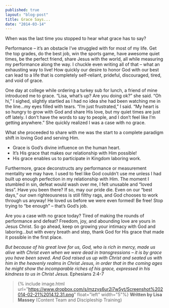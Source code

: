 ```yaml
---
published: true
layout: "blog-post"
title: Grace Says...
date: "2014-03-14"
---
```


When was the last time you stopped to hear what grace has to say?

Performance – it’s an obstacle I’ve struggled with for most of my life.  Get the top grades, do the best job, win the sports game, have awesome quiet times, be the perfect friend, share Jesus with the world, all while measuring my performance along the way.  I chuckle even writing all of that – what an exhausting way to live!  How quickly our desire to honor God with our best can lead to a life that is completely self-reliant, prideful, discouraged, tired, and void of grace.

One day at college while ordering a turkey sub for lunch, a friend of mine introduced me to grace.  “Lisa, what’s up?  Are you doing ok?” she said.  “Oh hi,” I sighed, slightly startled as I had no idea she had been watching me in the line…my eyes filled with tears.  “I’m just frustrated,” I said.  “My heart is so hungry to grow with God and share His love, but my quiet times are just off lately.  I don’t have the words to say to people, and I don’t feel like I’m getting anywhere.”  She quickly realized I was a case with no grace.

What she proceeded to share with me was the start to a complete paradigm shift in loving God and serving Him.
- Grace is God’s divine influence on the human heart.
- It’s His grace that makes our relationship with Him possible!
- His grace enables us to participate in Kingdom laboring work.

Furthermore, grace deconstructs any performance or measurement mentality we may have.  I used to feel like God couldn’t use me unless I had built up enough perfection in my relationship with Him.  The moment I stumbled in sin, defeat would wash over me, I felt unusable and “loved less”.  Have you been there?  If so, may our pride die.  Even on our “best days,” our own righteousness is still filthy rags, and God chooses to work through us anyway!  He loved us before we were even formed!  Be free!  Stop trying to “be enough” – that’s God’s job.  

Are you a case with no grace today?  Tired of making the rounds of performance and defeat?  Freedom, joy, and abounding love are yours in Jesus Christ.  So go ahead, keep on growing your intimacy with God and laboring…but with every breath and step, thank God for His grace that made it possible in the first place.

*But because of his great love for us, God, who is rich in mercy, made us alive with Christ even when we were dead in transgressions – it is by grace you have been saved.  And God raised us up with Christ and seated us with him in the heavenly realms in Christ Jesus, in order that in the coming ages he might show the incomparable riches of his grace, expressed in his kindness to us in Christ Jesus.* Ephesians 2:4-7

>{% include image.html url="https://www.dropbox.com/s/mzzys6ur2i7w5yt/Screenshot%202014-02-21%2014.12.31.png" float="left" width="5"%} **Written by Lisa Massey** (Content Team and Discipleship Training)